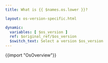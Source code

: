 ```yaml
---
title: What is {{ $names.os.lower }}?

layout: os-version-specific.html

dynamic:
  variables: [ $os_version ]
  ref: $original_ref/$os_version
  $switch_text: Select a version $os_version
---
```

{{import "OsOverview"}}

